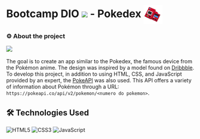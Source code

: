 # Bootcamp DIO <img align="center" width="40px" src="https://hermes.digitalinnovation.one/assets/diome/logo-minimized.png"> - Pokedex <img align="center" src="./assets//img/favicon64x64.png"   height=50>


### ⚙ About the project
<img src="https://cdn.dribbble.com/users/1171520/screenshots/6540871/pokedex2.png" height=350><br>

The goal is to create an app similar to the Pokedex, the famous device from the Pokémon anime. The design was inspired by a model found on [Dribbble](https://dribbble.com/shots/6540871-Pokedex-App). To develop this project, in addition to using HTML, CSS, and JavaScript provided by an expert, the [PokeAPI](https://pokeapi.co/) was also used. This API offers a variety of information about Pokémon through a URL: ```https://pokeapi.co/api/v2/pokemon/<numero do pokemon>```.


## 🛠 Technologies Used
![HTML5](https://img.shields.io/badge/HTML5-000?style=for-the-badge&logo=html5)
![CSS3](https://img.shields.io/badge/CSS3-000?style=for-the-badge&logo=css3&logoColor=264CE4)
![JavaScript](https://img.shields.io/badge/JavaScript-000?style=for-the-badge&logo=javascript)
